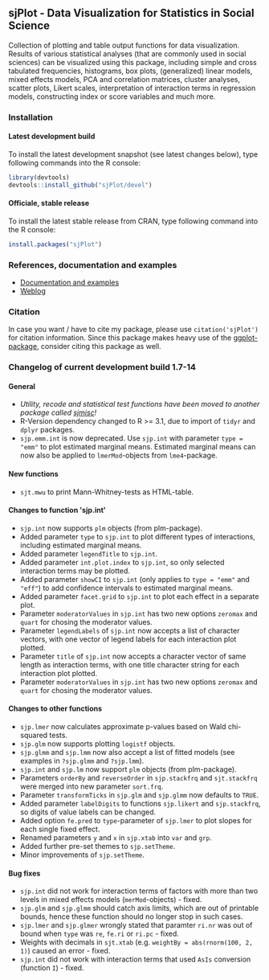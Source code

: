 sjPlot - Data Visualization for Statistics in Social Science
------------------------------------------------------------------------------
Collection of plotting and table output functions for data visualization. Results of various statistical analyses (that are commonly used in social sciences) can be visualized using this package, including simple and cross tabulated frequencies, histograms, box plots, (generalized) linear models, mixed effects models, PCA and correlation matrices, cluster analyses, scatter plots, Likert scales, interpretation of interaction terms in regression models, constructing index or score variables and much more.


### Installation

#### Latest development build

To install the latest development snapshot (see latest changes below), type following commands into the R console:

```r
library(devtools)
devtools::install_github("sjPlot/devel")
```

#### Officiale, stable release
To install the latest stable release from CRAN, type following command into the R console:

```r
install.packages("sjPlot")
```

### References, documentation and examples

- [Documentation and examples](http://www.strengejacke.de/sjPlot/)
- [Weblog](http://strengejacke.wordpress.com/sjplot-r-package/)


### Citation

In case you want / have to cite my package, please use `citation('sjPlot')` for citation information. Since this package makes heavy use of the [ggplot-package](http://cran.r-project.org/web/packages/ggplot2/index.html), consider citing this package as well.

### Changelog of current development build 1.7-14

#### General
* _Utility, recode and statistical test functions have been moved to another package called [sjmisc](https://github.com/sjPlot/sjmisc)!_
* R-Version dependency changed to R >= 3.1, due to import of `tidyr` and `dplyr` packages.
* `sjp.emm.int` is now deprecated. Use `sjp.int` with parameter `type = "emm"` to plot estimated marginal means. Estimated marginal means can now also be applied to `lmerMod`-objects from `lme4`-package.

#### New functions
* `sjt.mwu` to print Mann-Whitney-tests as HTML-table.

#### Changes to function 'sjp.int'
* `sjp.int` now supports `plm` objects (from plm-package).
* Added parameter `type` to `sjp.int` to plot different types of interactions, including estimated marginal means.
* Added parameter `legendTitle` to `sjp.int`.
* Added parameter `int.plot.index` to `sjp.int`, so only selected interaction terms may be plotted.
* Added parameter `showCI` to `sjp.int` (only applies to `type = "emm"` and `"eff"`) to add confidence intervals to estimated marginal means.
* Added parameter `facet.grid` to `sjp.int` to plot each effect in a separate plot.
* Parameter `moderatorValues` in `sjp.int` has two new options `zeromax` and `quart` for chosing the moderator values.
* Parameter `legendLabels` of `sjp.int` now accepts a list of character vectors, with one vector of legend labels for each interaction plot plotted.
* Parameter `title` of `sjp.int` now accepts a character vector of same length as interaction terms, with one title character string for each interaction plot plotted.
* Parameter `moderatorValues` in `sjp.int` has two new options `zeromax` and `quart` for chosing the moderator values.

#### Changes to other functions
* `sjp.lmer` now calculates approximate p-values based on Wald chi-squared tests.
* `sjp.glm` now supports plotting `logistf` objects.
* `sjp.glmm` and `sjp.lmm` now also accept a list of fitted models (see examples in `?sjp.glmm` and `?sjp.lmm`).
* `sjp.int` and `sjp.lm` now support `plm` objects (from plm-package).
* Parameters `orderBy` and `reverseOrder` in `sjp.stackfrq` and `sjt.stackfrq` were merged into new parameter `sort.frq`.
* Parameter `transformTicks` in `sjp.glm` and `sjp.glmm` now defaults to `TRUE`.
* Added parameter `labelDigits` to functions `sjp.likert` and `sjp.stackfrq`, so digits of value labels can be changed.
* Added option `fe.pred` to `type`-parameter of `sjp.lmer` to plot slopes for each single fixed effect.
* Renamed parameters `y` and `x` in `sjp.xtab` into `var` and `grp`.
* Added further pre-set themes to `sjp.setTheme`.
* Minor improvements of `sjp.setTheme`.

#### Bug fixes
* `sjp.int` did not work for interaction terms of factors with more than two levels in mixed effects models (`merMod`-objects) - fixed.
* `sjp.glm` and `sjp.glmm` should catch axis limits, which are out of printable bounds, hence these function should no longer stop in such cases.
* `sjp.lmer` and `sjp.glmer` wrongly stated that paramter `ri.nr` was out of bound when `type` was `re`, `fe.ri` or `ri.pc` - fixed.
* Weights with decimals in `sjt.xtab` (e.g. `weightBy = abs(rnorm(100, 2, 1)`) caused an error - fixed.
* `sjp.int` did not work with interaction terms that used `AsIs` conversion (function `I`) - fixed.
